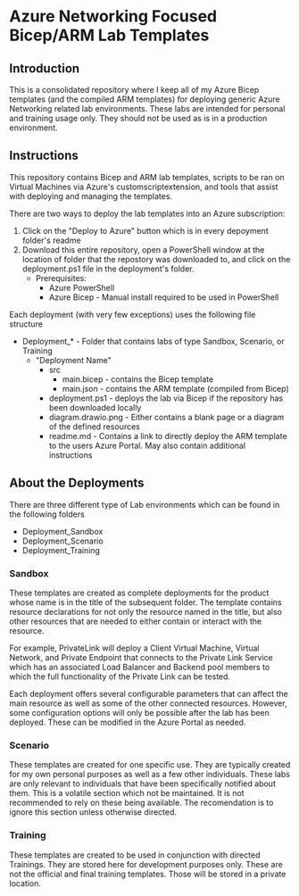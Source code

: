 # Azure Networking Focused Bicep/ARM Lab Templates

## Introduction

This is a consolidated repository where I keep all of my Azure Bicep templates (and the compiled ARM templates) for deploying generic Azure Networking related lab environments.  These labs are intended for personal and training usage only.  They should not be used as is in a production environment.

## Instructions

This repository contains Bicep and ARM lab templates, scripts to be ran on Virtual Machines via Azure's customscriptextension, and tools that assist with deploying and managing the templates.

There are two ways to deploy the lab templates into an Azure subscription:

1. Click on the "Deploy to Azure" button which is in every depoyment folder's readme
2. Download this entire repository, open a PowerShell window at the location of folder that the repostory was downloaded to, and click on the deployment.ps1 file in the deployment's folder.
    - Prerequisites:
        - Azure PowerShell 
        - Azure Bicep - Manual install required to be used in PowerShell

Each deployment (with very few exceptions) uses the following file structure

- Deployment_* - Folder that contains labs of type Sandbox, Scenario, or Training
    - "Deployment Name"
        - src
            - main.bicep - contains the Bicep template
            - main.json - contains the ARM template (compiled from Bicep)
        - deployment.ps1 - deploys the lab via Bicep if the repository has been downloaded locally
        - diagram.drawio.png - Either contains a blank page or a diagram of the defined resources
        - readme.md - Contains a link to directly deploy the ARM template to the users Azure Portal.  May also contain additional instructions

## About the Deployments

There are three different type of Lab environments which can be found in the following folders

* Deployment_Sandbox
* Deployment_Scenario
* Deployment_Training

### Sandbox

These templates are created as complete deployments for the product whose name is in the title of the subsequent folder.  The template contains resource declarations for not only the resource named in the title, but also other resources that are needed to either contain or interact with the resource.  

For example, PrivateLink will deploy a Client Virtual Machine, Virtual Network, and Private Endpoint that connects to the Private Link Service which has an associated Load Balancer and Backend pool members to which the full functionality of the Private Link can be tested.

Each deployment offers several configurable parameters that can affect the main resource as well as some of the other connected resources.  However, some configuration options will only be possible after the lab has been deployed.  These can be modified in the Azure Portal as needed.

### Scenario

These templates are created for one specific use.  They are typically created for my own personal purposes as well as a few other individuals.  These labs are only relevant to individuals that have been specifically notified about them.  This is a volatile section which not be maintained.  It is not recommended to rely on these being available.  The recomendation is to ignore this section unless otherwise directed.

### Training

These templates are created to be used in conjunction with directed Trainings.  They are stored here for development purposes only.  These are not the official and final training templates.  Those will be stored in a private location.
